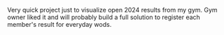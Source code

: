Very quick project just to visualize open 2024 results from my gym. Gym owner liked it and will probably build a full solution to register each member's result for everyday wods.
